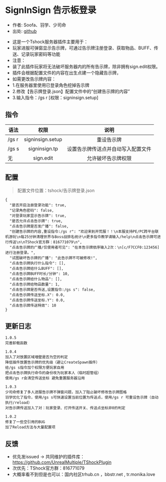 # SignInSign 告示板登录

- 作者: Soofa、羽学、少司命
- 出处: [github](https://github.com/Soof4/SignInSign)

* 这是一个Tshock服务器插件主要用于：
* 玩家进服可弹窗显示告示牌，可通过告示牌注册登录、获取物品、BUFF、传送、记录玩家密码等功能
* 注意：
* 装了此插件玩家将无法破坏服务器内的所有告示牌，除非拥有sign.edit权限。
* 插件会根据配置文件的内容在出生点建一个隐藏告示牌，
* 如需更改告示牌内容：
* 1.在服务器里使用已登录角色挖掉告示牌
* 2.修改【告示牌登录.json】配置文件中的“创建告示牌的内容”
* 3.输入指令：/gs r [权限：signinsign.setup]

## 指令

| 语法    |                权限                |         说明        |
| ----- | :------------------------------: | :---------------: |
| /gs r | signinsign.setup |       重设告示牌       |
| /gs s |   signinsign.tp  | 设置告示牌传送点并自动写入配置文件 |
| 无     |     sign.edit    |     允许破坏告示牌权限     |

## 配置

> 配置文件位置：tshock/告示牌登录.json

```json5
{
  "是否开启注册登录功能": true,
  "记录角色密码": false,
  "对登录玩家显示告示牌": true,
  "是否允许点击告示牌": true,
  "点击告示牌是否发广播": false,
  "创建告示牌的内容,重设指令:/gs r": "欢迎来到开荒服！！\n本服支持PE/PC跨平台联机游玩\n每25分钟清理世界与Boss战排名统计\n更多指令教学请输入/help\n点击告示牌可进行传送\n\nTShock官方群：816771079\n",
  "点击告示牌的广播/仅使用者可见": "在本告示牌依序输入2次：\n[c/F7CCF0:123456]  进行注册登录。",
  "试图破坏告示牌的广播": "此告示牌不可被修改!",
  "点击告示牌执行什么指令": [],
  "点击告示牌给什么BUFF": [],
  "点击告示牌BUFF时长/分钟": 10,
  "点击告示牌给什么物品": [],
  "点击告示牌给物品数量": 1,
  "点击告示牌是否传送,设置指令:/gs s": false,
  "点击告示牌传送坐标.X": 0.0,
  "点击告示牌传送坐标.Y": 0.0,
  "点击告示牌传送特效": 10
}
```

## 更新日志

```
1.0.5
完善卸载函数

1.0.4
加入了对放置区域墙壁是否为空的判定
降低插件放置告示牌的优先级（避让CreateSpawn插件）
给/gs s指令加个权限方便玩家自用
把点击告示牌执行命令的身份改为玩家本人（临时超管组）
使用/gs r会清空传送坐标 避免重置服务器沿用

1.0.3
少司命修复了多人进服告示牌不弹窗问题，加入了阻止破坏修改告示牌图格
羽学优化了指令，使用/gs s可快速设置当前位置为传送点，使用/gs r 可重设告示牌（自动执行/reload）
对告示牌传送加入了对：玩家登录、打开传送开关、传送点坐标非0的判定

1.0.2
修复了一些空引用的BUG
加了Reload方法与大量配置项
```

## 反馈

- 优先发issued -> 共同维护的插件库：https://github.com/UnrealMultiple/TShockPlugin
- 次优先：TShock官方群：816771079
- 大概率看不到但是也可以：国内社区trhub.cn ，bbstr.net , tr.monika.love
